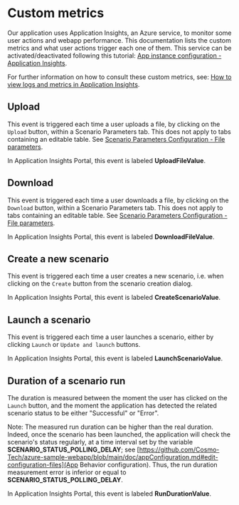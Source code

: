 # Custom metrics

Our application uses Application Insights, an Azure service, to monitor some user actions and webapp performance. This documentation lists the custom metrics and what user actions trigger each one of them.
This service can be activated/deactivated following this tutorial: [App instance configuration - Application Insights](https://github.com/Cosmo-Tech/azure-sample-webapp/blob/main/doc/appInstance.md#application-insights).

For further information on how to consult these custom metrics, see: [How to view logs and metrics in Application Insights](https://azure.github.io/Industrial-IoT/tutorials/tut-applicationinsights.html#view-metrics-in-application-insights).

## Upload

This event is triggered each time a user uploads a file, by clicking on the `Upload` button, within a Scenario Parameters tab. This does not apply to tabs containing an editable table. See [Scenario Parameters Configuration - File parameters](https://github.com/Cosmo-Tech/azure-sample-webapp/blob/main/doc/scenarioParametersConfiguration.md#file-parameters).

In Application Insights Portal, this event is labeled **UploadFileValue**.

## Download

This event is triggered each time a user downloads a file, by clicking on the `Download` button, within a Scenario Parameters tab. This does not apply to tabs containing an editable table. See [Scenario Parameters Configuration - File parameters](https://github.com/Cosmo-Tech/azure-sample-webapp/blob/main/doc/scenarioParametersConfiguration.md#file-parameters).

In Application Insights Portal, this event is labeled **DownloadFileValue**.

## Create a new scenario

This event is triggered each time a user creates a new scenario, i.e. when clicking on the `Create` button from the scenario creation dialog.

In Application Insights Portal, this event is labeled **CreateScenarioValue**.

## Launch a scenario

This event is triggered each time a user launches a scenario, either by clicking `Launch` or `Update and launch` buttons.

In Application Insights Portal, this event is labeled **LaunchScenarioValue**.

## Duration of a scenario run

The duration is measured between the moment the user has clicked on the `Launch` button, and the moment the application has detected the related scenario status to be either "Successful" or "Error".

Note: The measured run duration can be higher than the real duration. Indeed, once the scenario has been launched, the application will check the scenario's status regularly, at a time interval set by the variable **SCENARIO_STATUS_POLLING_DELAY**; see [https://github.com/Cosmo-Tech/azure-sample-webapp/blob/main/doc/appConfiguration.md#edit-configuration-files](App Behavior configuration). Thus, the run duration measurement error is inferior or equal to **SCENARIO_STATUS_POLLING_DELAY**.

In Application Insights Portal, this event is labeled **RunDurationValue**.
